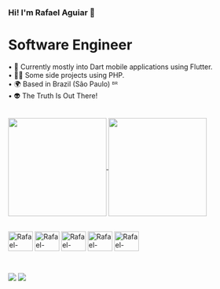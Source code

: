 ### Hi! I'm Rafael Aguiar 👋

# Software Engineer <br />

• 📱 Currently mostly into  Dart mobile applications using Flutter. <br />
• 🧑‍💻 Some side projects using PHP. <br />
• 🌍 Based in Brazil (São Paulo) ᴮᴿ <br />
• 👽️ The Truth Is Out There! <br />
<br/>

<a href="https://github.com/anuraghazra/github-readme-stats">
  <img height=200 align="center" src="https://github-readme-stats.vercel.app/api?username=rafaelhaguiar&theme=transparent" />
</a>
<a href="https://github.com/anuraghazra/convoychat">
  <img height=200 align="center" src="https://github-readme-stats.vercel.app/api/top-langs?username=rafaelhaguiar&layout=compact&langs_count=8&card_width=320&theme=transparent" />
</a>
<br/>
<br/>

<p>
  <img align="center" alt="Rafael-Dart" height="40" width="50" src="https://cdn.jsdelivr.net/gh/devicons/devicon/icons/dart/dart-original.svg" />
  <img align="center" alt="Rafael-Flutter" height="40" width="50" src="https://cdn.jsdelivr.net/gh/devicons/devicon/icons/flutter/flutter-plain.svg" />
  <img align="center" alt="Rafael-Sqlite" height="40" width="50" src="https://cdn.jsdelivr.net/gh/devicons/devicon/icons/sqlite/sqlite-original.svg" />
  <img align="center" alt="Rafael-PHP" height="40" width="50" src="https://cdn.jsdelivr.net/gh/devicons/devicon/icons/php/php-original.svg" />
  <img align="center" alt="Rafael-Mysql" height="40" width="50" src="https://cdn.jsdelivr.net/gh/devicons/devicon/icons/mysql/mysql-original.svg" />
</p>
<br/>

<p>
  <a href = "mailto:rafaelhenriqueggt@gmail.com"><img src="https://img.shields.io/badge/-Gmail-%23333?style=for-the-badge&logo=gmail&logoColor=white" target="_blank"></a>
  <a href="https://www.linkedin.com/in/rafael-h-aguiar" target="_blank"><img src="https://img.shields.io/badge/-LinkedIn-%230077B5?style=for-the-badge&logo=linkedin&logoColor=white" target="_blank"></a> 
</p>
